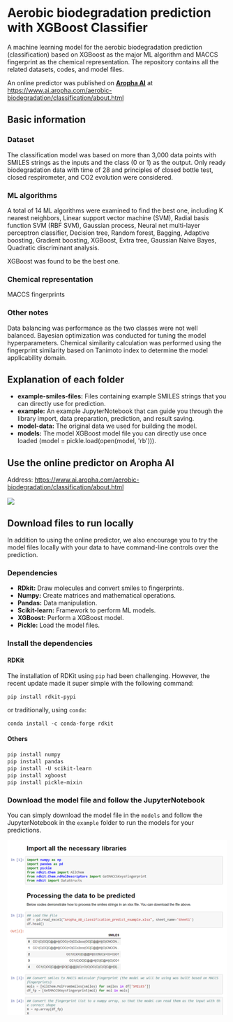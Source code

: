 # Aerobic biodegradation prediction with XGBoost Classifier

A machine learning model for the aerobic biodegradation prediction (classification) based on XGBoost as the major ML algorithm and MACCS fingerprint as the chemical representation. The repository contains all the related datasets, codes, and model files.

An online predictor was published on [**Aropha AI**](https://www.ai.aropha.com/) at https://www.ai.aropha.com/aerobic-biodegradation/classification/about.html


## Basic information
### Dataset
The classification model was based on more than 3,000 data points with SMILES strings as the inputs and the class (0 or 1) as the output. Only ready biodegradation data with time of 28 and principles of closed bottle test, closed respirometer, and CO2 evolution were considered.

### ML algorithms
A total of 14 ML algorithms were examined to find the best one, including K nearest neighbors, Linear support vector machine (SVM), Radial basis function SVM (RBF SVM), Gaussian process, Neural net multi-layer perceptron classifier, Decision tree, Random forest, Bagging, Adaptive boosting, Gradient boosting, XGBoost, Extra tree, Gaussian Naive Bayes, Quadratic discriminant analysis.

XGBoost was found to be the best one.

### Chemical representation
MACCS fingerprints

### Other notes
Data balancing was performance as the two classes were not well balanced. Bayesian optimization was conducted for tuning the model hyperparameters. Chemical similarity calculation was performed using the fingerprint similarity based on Tanimoto index to determine the model applicability domain.

## Explanation of each folder
<ul>
<li><b>example-smiles-files:</b> Files containing example SMILES strings that you can directly use for prediction.</li>
<li><b>example:</b> An example JupyterNotebook that can guide you through the library import, data preparation, prediction, and result saving.</li>
<li><b>model-data:</b> The original data we used for building the model.</li>
<li><b>models:</b> The model XGBoost model file you can directly use once loaded (model = pickle.load(open(model, 'rb'))).</li>
</ul>

## Use the online predictor on Aropha AI
Address: https://www.ai.aropha.com/aerobic-biodegradation/classification/about.html

<img src="/doc/AB_XGB_Classifier.gif?raw=true" align="center">

## Download files to run locally
In addition to using the online predictor, we also encourage you to try the model files locally with your data to have command-line controls over the prediction.
### Dependencies
<ul>
<li><b>RDkit:</b> Draw molecules and convert smiles to fingerprints.</li>
<li><b>Numpy:</b> Create matrices and mathematical operations.</li>
<li><b>Pandas:</b> Data manipulation.</li>
<li><b>Scikit-learn:</b> Framework to perform ML models.</li>
<li><b>XGBoost:</b> Perform a XGBoost model.</li>
<li><b>Pickle:</b> Load the model files.</li>
</ul>

### Install the dependencies
#### RDKit
The installation of RDKit using `pip` had been challenging. However, the recent update made it super simple with the following command:
```
pip install rdkit-pypi
```
or traditionally, using `conda`: 
```
conda install -c conda-forge rdkit
```
#### Others
```
pip install numpy
pip install pandas
pip install -U scikit-learn
pip install xgboost
pip install pickle-mixin
```

### Download the model file and follow the JupyterNotebook
You can simply download the model file in the `models` and follow the JupyterNotebook in the `example` folder to run the models for your predictions. 


<img src="/doc/AB_XGB_Classifier_Jupyter.png?raw=true" align="center">

